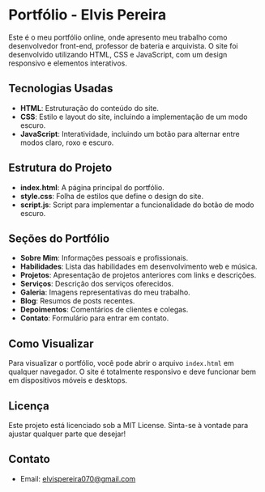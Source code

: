 # Portfólio - Elvis Pereira

Este é o meu portfólio online, onde apresento meu trabalho como desenvolvedor front-end, professor de bateria e arquivista. O site foi desenvolvido utilizando HTML, CSS e JavaScript, com um design responsivo e elementos interativos.

## Tecnologias Usadas

- **HTML**: Estruturação do conteúdo do site.
- **CSS**: Estilo e layout do site, incluindo a implementação de um modo escuro.
- **JavaScript**: Interatividade, incluindo um botão para alternar entre modos claro, roxo e escuro.

## Estrutura do Projeto

- **index.html**: A página principal do portfólio.
- **style.css**: Folha de estilos que define o design do site.
- **script.js**: Script para implementar a funcionalidade do botão de modo escuro.

## Seções do Portfólio

- **Sobre Mim**: Informações pessoais e profissionais.
- **Habilidades**: Lista das habilidades em desenvolvimento web e música.
- **Projetos**: Apresentação de projetos anteriores com links e descrições.
- **Serviços**: Descrição dos serviços oferecidos.
- **Galeria**: Imagens representativas do meu trabalho.
- **Blog**: Resumos de posts recentes.
- **Depoimentos**: Comentários de clientes e colegas.
- **Contato**: Formulário para entrar em contato.

## Como Visualizar

Para visualizar o portfólio, você pode abrir o arquivo `index.html` em qualquer navegador. O site é totalmente responsivo e deve funcionar bem em dispositivos móveis e desktops.

## Licença

Este projeto está licenciado sob a MIT License. Sinta-se à vontade para ajustar qualquer parte que desejar!

## Contato

- Email: [elvispereira070@gmail.com](mailto:elvispereira070@gmail.com)
